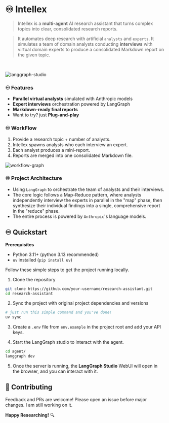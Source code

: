 # ♾️ Intellex

> Intellex is a **multi-agent** AI research assistant that turns complex topics into clear, consolidated research reports. 

> It automates deep research with artificial `analysts` and `experts`. It simulates a team of domain analysts conducting **interviews** with virtual domain experts to produce a consolidated Markdown report on the given topic.

<br>

![langgraph-studio](https://raw.githubusercontent.com/yassermessahli/research-assistant/refs/heads/main/static/images/studio.png)

### ♾️ Features
- **Parallel virtual analysts** simulated with Anthropic models
- **Expert interviews** orchestration powered by LangGraph
- **Markdown-ready final reports**  
- Want to try? just **Plug-and-play** 

### ♾️ WorkFlow

1. Provide a research topic + number of analysts.  
2. Intellex spawns analysts who each interview an expert.  
3. Each analyst produces a mini-report.  
4. Reports are merged into one consolidated Markdown file.  

![workflow-graph](https://raw.githubusercontent.com/yassermessahli/research-assistant/refs/heads/main/static/images/graph.png)

### ♾️ Project Architecture

- Using `LangGraph` to orchestrate the team of analysts and their interviews.
- The core logic follows a Map-Reduce pattern, where analysts independently interview the experts in parallel in the "map" phase, then synthesize their individual findings into a single, comprehensive report in the "reduce" phase.
- The entire process is powered by `Anthropic`'s language models.

## ♾️ Quickstart

**Prerequisites**

- Python 3.11+ (python 3.13 recommended)
- `uv` installed (`pip install uv`)

Follow these simple steps to get the project running locally.

1. Clone the repository

```bash
git clone https://github.com/your-username/research-assistant.git
cd research-assistant
```

2. Sync the project with original project dependencies and versions

```bash
# just run this simple command and you've done!
uv sync
```

3. Create a `.env` file from `env.example` in the project root and add your API keys.

4. Start the LangGraph studio to interact with the agent.

```bash
cd agent/
langgraph dev
```

5. Once the server is running, the **LangGraph Studio** WebUI will open in the browser, and you can interact with it.

## 🤝 Contributing

Feedback and PRs are welcome! Please open an issue before major changes. I am still working on it.

**Happy Researching!** 🔍
